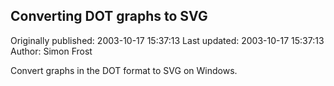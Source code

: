 ## Converting DOT graphs to SVG 
Originally published: 2003-10-17 15:37:13 
Last updated: 2003-10-17 15:37:13 
Author: Simon Frost 
 
Convert graphs in the DOT format to SVG on Windows.